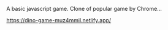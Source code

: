 A basic javascript game.
Clone of popular game by Chrome...

https://dino-game-muz4mmil.netlify.app/
